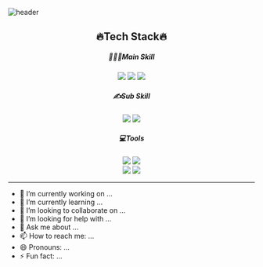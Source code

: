 ![header](https://capsule-render.vercel.app/api?type=waving&color=auto&height=200&section=header&text=HelloWorld!%20!🥳&fontSize=50&animation=twinkling)

<h2 align="center">🔥Tech Stack🔥</h2>

<h5 align="center"> 👩🏻‍💻Main Skill </h5>
<p align="center">

<img src="https://img.shields.io/badge/HTML-E34F26?style=flat&logo=HTML5&logoColor=black"/>
<img src="https://img.shields.io/badge/CSS-1572B6?style=flat&logo=CSS3&logoColor=black"/>
<img src="https://img.shields.io/badge/Python-3776AB?style=flat&logo=Python&logoColor=white"/>
<br/>

</p>

<h5 align="center"> ✍Sub Skill </h5>
<p align="center">

<img src="https://img.shields.io/badge/JavaScript-F7DF1E?style=flat&logo=JavaScript&logoColor=black"/>
<img src="https://img.shields.io/badge/Android-3DDC84?style=flat&logo=Android&logoColor=black"/>

</p>

<h5 align="center"> 💻Tools </h5>
<p align="center">

<img src="https://img.shields.io/badge/VSCode-007ACC?style=flat&logo=Visual Studio Code&logoColor=white"/>
<img src="https://img.shields.io/badge/GitHub-181717?style=flat&logo=GitHub&logoColor=white"/>
<br/>

<img src="https://img.shields.io/badge/Jupyter-F37626?style=flat&logo=Jupyter&logoColor=white"/>
<img src="https://img.shields.io/badge/Android Studio-3DDC84?style=flat&logo=Android Studio&logoColor=black"/>
<br/>

</p>
<hr>

- 🔭 I’m currently working on ...
- 🌱 I’m currently learning ...
- 👯 I’m looking to collaborate on ...
- 🤔 I’m looking for help with ...
- 💬 Ask me about ...
- 📫 How to reach me: ...
- 😄 Pronouns: ...
- ⚡ Fun fact: ...

<!--
**yuik371/yuik371** is a ✨ _special_ ✨ repository because its `README.md` (this file) appears on your GitHub profile.
-->
